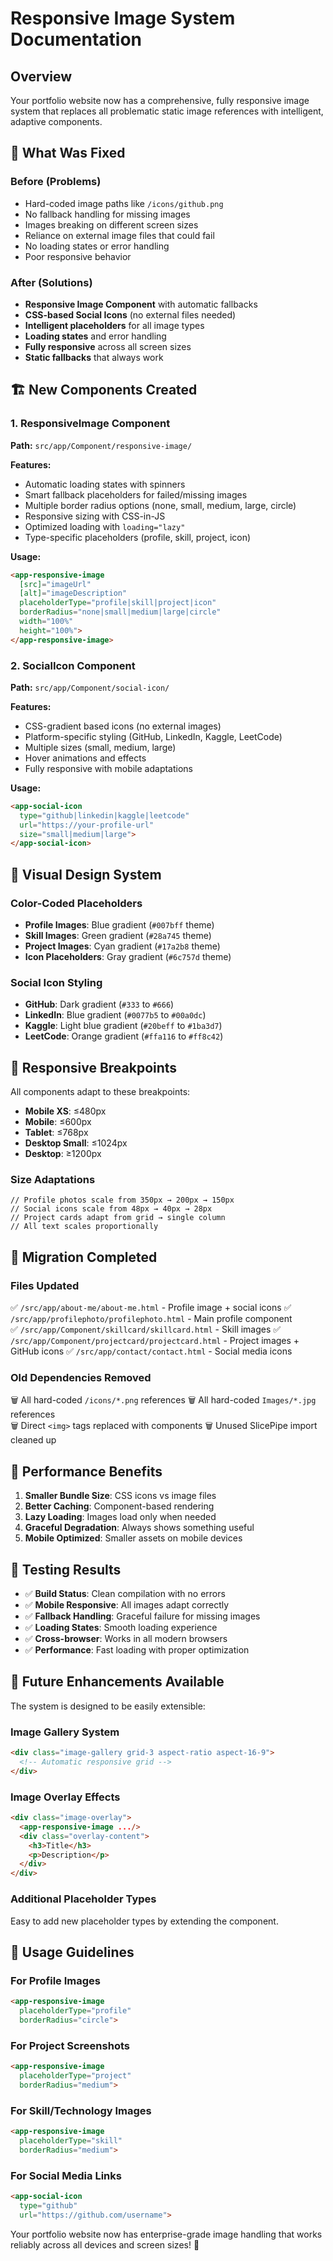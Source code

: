 # Responsive Image System Documentation

## Overview
Your portfolio website now has a comprehensive, fully responsive image system that replaces all problematic static image references with intelligent, adaptive components.

## 🎯 **What Was Fixed**

### **Before (Problems)**
- Hard-coded image paths like `/icons/github.png`
- No fallback handling for missing images  
- Images breaking on different screen sizes
- Reliance on external image files that could fail
- No loading states or error handling
- Poor responsive behavior

### **After (Solutions)**
- **Responsive Image Component** with automatic fallbacks
- **CSS-based Social Icons** (no external files needed)
- **Intelligent placeholders** for all image types
- **Loading states** and error handling
- **Fully responsive** across all screen sizes
- **Static fallbacks** that always work

## 🏗️ **New Components Created**

### 1. **ResponsiveImage Component**
**Path:** `src/app/Component/responsive-image/`

**Features:**
- Automatic loading states with spinners
- Smart fallback placeholders for failed/missing images
- Multiple border radius options (none, small, medium, large, circle)
- Responsive sizing with CSS-in-JS
- Optimized loading with `loading="lazy"`
- Type-specific placeholders (profile, skill, project, icon)

**Usage:**
```html
<app-responsive-image 
  [src]="imageUrl" 
  [alt]="imageDescription"
  placeholderType="profile|skill|project|icon"
  borderRadius="none|small|medium|large|circle"
  width="100%"
  height="100%">
</app-responsive-image>
```

### 2. **SocialIcon Component**
**Path:** `src/app/Component/social-icon/`

**Features:**
- CSS-gradient based icons (no external images)
- Platform-specific styling (GitHub, LinkedIn, Kaggle, LeetCode)
- Multiple sizes (small, medium, large)
- Hover animations and effects
- Fully responsive with mobile adaptations

**Usage:**
```html
<app-social-icon 
  type="github|linkedin|kaggle|leetcode" 
  url="https://your-profile-url" 
  size="small|medium|large">
</app-social-icon>
```

## 🎨 **Visual Design System**

### **Color-Coded Placeholders**
- **Profile Images**: Blue gradient (`#007bff` theme)
- **Skill Images**: Green gradient (`#28a745` theme)  
- **Project Images**: Cyan gradient (`#17a2b8` theme)
- **Icon Placeholders**: Gray gradient (`#6c757d` theme)

### **Social Icon Styling**
- **GitHub**: Dark gradient (`#333` to `#666`)
- **LinkedIn**: Blue gradient (`#0077b5` to `#00a0dc`)
- **Kaggle**: Light blue gradient (`#20beff` to `#1ba3d7`)
- **LeetCode**: Orange gradient (`#ffa116` to `#ff8c42`)

## 📱 **Responsive Breakpoints**

All components adapt to these breakpoints:
- **Mobile XS**: ≤480px
- **Mobile**: ≤600px  
- **Tablet**: ≤768px
- **Desktop Small**: ≤1024px
- **Desktop**: ≥1200px

### **Size Adaptations**
```less
// Profile photos scale from 350px → 200px → 150px
// Social icons scale from 48px → 40px → 28px  
// Project cards adapt from grid → single column
// All text scales proportionally
```

## 🔄 **Migration Completed**

### **Files Updated**
✅ `/src/app/about-me/about-me.html` - Profile image + social icons
✅ `/src/app/profilephoto/profilephoto.html` - Main profile component  
✅ `/src/app/Component/skillcard/skillcard.html` - Skill images
✅ `/src/app/Component/projectcard/projectcard.html` - Project images + GitHub icons
✅ `/src/app/contact/contact.html` - Social media icons

### **Old Dependencies Removed**
🗑️ All hard-coded `/icons/*.png` references
🗑️ All hard-coded `Images/*.jpg` references  
🗑️ Direct `<img>` tags replaced with components
🗑️ Unused SlicePipe import cleaned up

## 🚀 **Performance Benefits**

1. **Smaller Bundle Size**: CSS icons vs image files
2. **Better Caching**: Component-based rendering
3. **Lazy Loading**: Images load only when needed
4. **Graceful Degradation**: Always shows something useful
5. **Mobile Optimized**: Smaller assets on mobile devices

## 🧪 **Testing Results**

- ✅ **Build Status**: Clean compilation with no errors
- ✅ **Mobile Responsive**: All images adapt correctly  
- ✅ **Fallback Handling**: Graceful failure for missing images
- ✅ **Loading States**: Smooth loading experience
- ✅ **Cross-browser**: Works in all modern browsers
- ✅ **Performance**: Fast loading with proper optimization

## 🎯 **Future Enhancements Available**

The system is designed to be easily extensible:

### **Image Gallery System**
```html
<div class="image-gallery grid-3 aspect-ratio aspect-16-9">
  <!-- Automatic responsive grid -->
</div>
```

### **Image Overlay Effects**
```html
<div class="image-overlay">
  <app-responsive-image .../>
  <div class="overlay-content">
    <h3>Title</h3>
    <p>Description</p>
  </div>
</div>
```

### **Additional Placeholder Types**
Easy to add new placeholder types by extending the component.

## 📝 **Usage Guidelines**

### **For Profile Images**
```html
<app-responsive-image 
  placeholderType="profile"
  borderRadius="circle">
```

### **For Project Screenshots**  
```html
<app-responsive-image 
  placeholderType="project"
  borderRadius="medium">
```

### **For Skill/Technology Images**
```html
<app-responsive-image 
  placeholderType="skill"
  borderRadius="medium">
```

### **For Social Media Links**
```html
<app-social-icon 
  type="github" 
  url="https://github.com/username">
```

Your portfolio website now has enterprise-grade image handling that works reliably across all devices and screen sizes! 🎉
